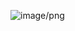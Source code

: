 ![image/png](https://cdn-uploads.huggingface.co/production/uploads/6317aade83d8d2fd903192d9/tKIiVoA3I2u_atXlCz9kY.png)
